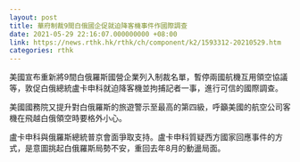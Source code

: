 ```yaml
---
layout: post
title: 華府制裁9間白俄國企促就迫降客機事件作國際調查
date: 2021-05-29 22:16:07.000000000 +08:00
link: https://news.rthk.hk/rthk/ch/component/k2/1593312-20210529.htm
categories: rthk
---
```


美國宣布重新將9間白俄羅斯國營企業列入制裁名單，暫停兩國航機互用領空協議等，敦促白俄總統盧卡申科就迫降客機並拘捕記者一事，進行可信的國際調查。

美國國務院又提升對白俄羅斯的旅遊警示至最高的第四級，呼籲美國的航空公司客機在飛越白俄領空時要格外小心。

盧卡申科與俄羅斯總統普京會面爭取支持。盧卡申科質疑西方國家回應事件的方式，是意圖挑起白俄羅斯局勢不安，重回去年8月的動盪局面。
